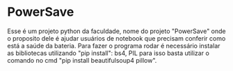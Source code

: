 # PowerSave
Esse é um projeto python da faculdade, nome do projeto "PowerSave" onde o proposito dele é ajudar usuários de notebook que precisam conferir como está a saúde da bateria. 
Para fazer o programa rodar é necessário instalar as bibliotecas  utilizando "pip install": bs4, PIL
para isso basta utilizar o comando no cmd "pip install beautifulsoup4 pillow".
